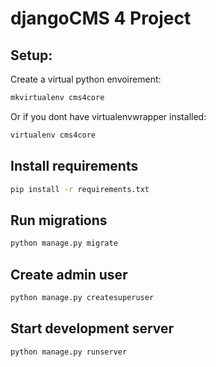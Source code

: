 # djangoCMS 4 Project

## Setup:

Create a virtual python envoirement:

```bash
mkvirtualenv cms4core
```

Or if you dont have virtualenvwrapper installed:

```bash
virtualenv cms4core
```

## Install requirements

```bash
pip install -r requirements.txt
```

## Run migrations

```bash
python manage.py migrate
```

## Create admin user

```bash
python manage.py createsuperuser
```

## Start development server

```bash
python manage.py runserver
```